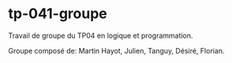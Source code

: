 # tp-041-groupe

Travail de groupe du TP04 en logique et programmation. 

Groupe composé de:
Martin Hayot,
Julien,
Tanguy,
Désiré,
Florian.
